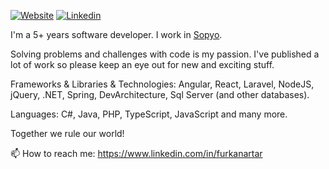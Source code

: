 [![Website](https://www.furkanartar.dev/assets/img/favicon-16x16.png)](https://www.furkanartar.dev/)
[![Linkedin](https://img.shields.io/badge/-LinkedIn-blue?style=flat&logo=Linkedin&logoColor=white)](https://www.linkedin.com/in/furkanartar/)

I'm a 5+ years software developer. I work in [Sopyo](https://www.sopyo.com/).

Solving problems and challenges with code is my passion. I've published a lot of work so please keep an eye out for new and exciting stuff.

Frameworks & Libraries & Technologies: Angular, React, Laravel, NodeJS, jQuery, .NET, Spring, DevArchitecture, Sql Server (and other databases).

Languages: C#, Java, PHP, TypeScript, JavaScript and many more.
 
Together we rule our world!

📫 How to reach me: https://www.linkedin.com/in/furkanartar
